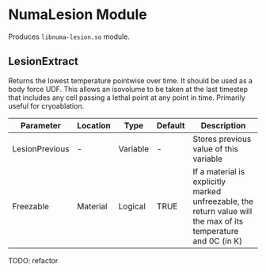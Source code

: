 # NumaLesion Module

Produces `libnuma-lesion.so` module.

## LesionExtract

Returns the lowest temperature pointwise over time. It should be used as a body force UDF. This allows
an isovolume to be taken at the last timestep that includes any cell passing a
lethal point at any point in time. Primarily useful for cryoablation.

Parameter | Location | Type | Default | Description
----------|----------|------|---------|--
LesionPrevious | - | Variable | - | Stores previous value of this variable
Freezable | Material | Logical | TRUE | If a material is explicitly marked unfreezable, the return value will the max of its temperature and 0C (in K)

TODO: refactor
